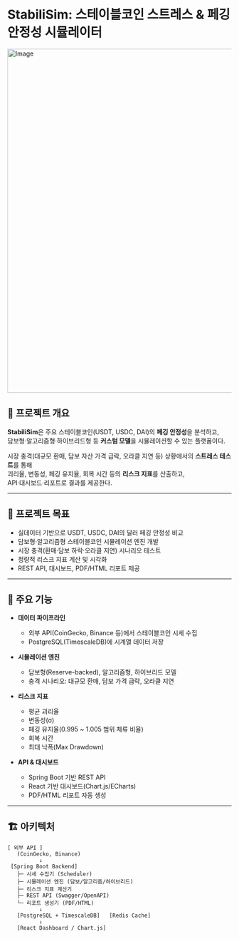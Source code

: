 # StabiliSim: 스테이블코인 스트레스 & 페깅 안정성 시뮬레이터

<img width="1510" height="772" alt="Image" src="https://github.com/user-attachments/assets/abfc493a-3d74-4efe-9551-c508e88dcb81" />

## 📌 프로젝트 개요
**StabiliSim**은 주요 스테이블코인(USDT, USDC, DAI)의 **페깅 안정성**을 분석하고,  
담보형·알고리즘형·하이브리드형 등 **커스텀 모델**을 시뮬레이션할 수 있는 플랫폼이다.

시장 충격(대규모 환매, 담보 자산 가격 급락, 오라클 지연 등) 상황에서의 **스트레스 테스트**를 통해  
괴리율, 변동성, 페깅 유지율, 회복 시간 등의 **리스크 지표**를 산출하고,  
API·대시보드·리포트로 결과를 제공한다.

---

## 🎯 프로젝트 목표
- 실데이터 기반으로 USDT, USDC, DAI의 달러 페깅 안정성 비교
- 담보형·알고리즘형 스테이블코인 시뮬레이션 엔진 개발
- 시장 충격(환매·담보 하락·오라클 지연) 시나리오 테스트
- 정량적 리스크 지표 계산 및 시각화
- REST API, 대시보드, PDF/HTML 리포트 제공

---

## 🔑 주요 기능
- **데이터 파이프라인**
    - 외부 API(CoinGecko, Binance 등)에서 스테이블코인 시세 수집
    - PostgreSQL(TimescaleDB)에 시계열 데이터 저장

- **시뮬레이션 엔진**
    - 담보형(Reserve-backed), 알고리즘형, 하이브리드 모델
    - 충격 시나리오: 대규모 환매, 담보 가격 급락, 오라클 지연

- **리스크 지표**
    - 평균 괴리율
    - 변동성(σ)
    - 페깅 유지율(0.995 ~ 1.005 범위 체류 비율)
    - 회복 시간
    - 최대 낙폭(Max Drawdown)

- **API & 대시보드**
    - Spring Boot 기반 REST API
    - React 기반 대시보드(Chart.js/ECharts)
    - PDF/HTML 리포트 자동 생성

---

## 🏗️ 아키텍처
```plaintext
[ 외부 API ]
   (CoinGecko, Binance)
          ↓
 [Spring Boot Backend]
   ├─ 시세 수집기 (Scheduler)
   ├─ 시뮬레이션 엔진 (담보/알고리즘/하이브리드)
   ├─ 리스크 지표 계산기
   ├─ REST API (Swagger/OpenAPI)
   └─ 리포트 생성기 (PDF/HTML)
          ↓
   [PostgreSQL + TimescaleDB]   [Redis Cache]
          ↓
   [React Dashboard / Chart.js]